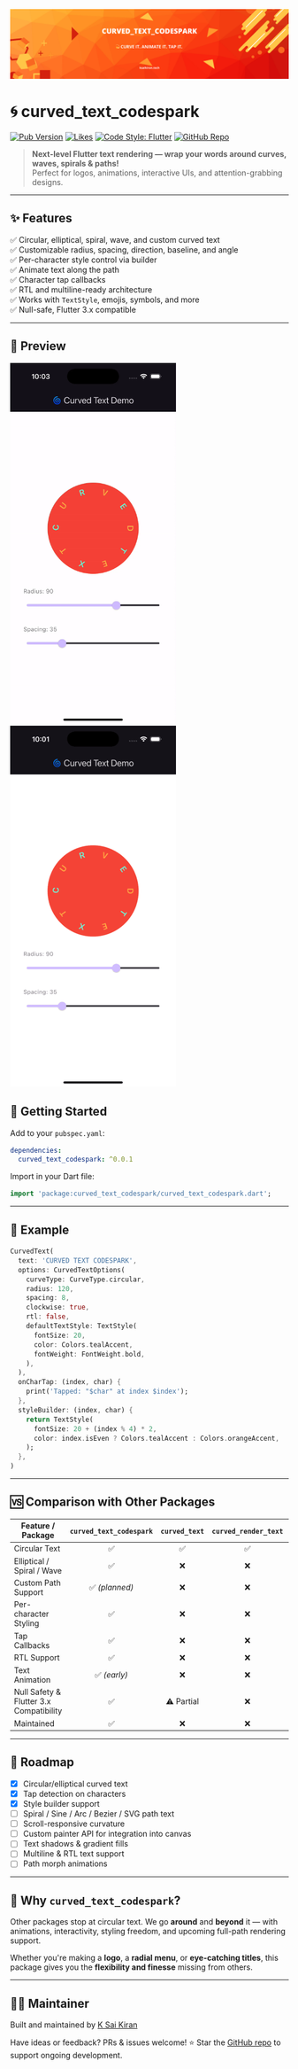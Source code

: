 
<img src="https://raw.githubusercontent.com/Katayath-Sai-Kiran/curved_text_codespark/main/assets/banner.png" alt="Curved Text Codespark" />

# 🌀 curved_text_codespark

[![Pub Version](https://img.shields.io/pub/v/curved_text_codespark)](https://pub.dev/packages/curved_text_codespark)
[![Likes](https://img.shields.io/pub/likes/curved_text_codespark)](https://pub.dev/packages/curved_text_codespark/score)
[![Code Style: Flutter](https://img.shields.io/badge/style-flutter-blue)](https://flutter.dev)
[![GitHub Repo](https://img.shields.io/badge/github-source-black?logo=github)](https://github.com/Katayath-Sai-Kiran/curved_text_codespark)

> **Next-level Flutter text rendering — wrap your words around curves, waves, spirals & paths!**  
> Perfect for logos, animations, interactive UIs, and attention-grabbing designs.

---

## ✨ Features

✅ Circular, elliptical, spiral, wave, and custom curved text  
✅ Customizable radius, spacing, direction, baseline, and angle  
✅ Per-character style control via builder  
✅ Animate text along the path  
✅ Character tap callbacks  
✅ RTL and multiline-ready architecture  
✅ Works with `TextStyle`, emojis, symbols, and more  
✅ Null-safe, Flutter 3.x compatible

---

## 📸 Preview

<img src="https://raw.githubusercontent.com/Katayath-Sai-Kiran/curved_text_codespark/main/assets/demo.gif" alt="Curved Text Codespark Demo" width="300" />
<img src="https://raw.githubusercontent.com/Katayath-Sai-Kiran/curved_text_codespark/main/assets/300X650-01.png" alt="Curved Text Codespark Demo" width="300" />



## 🚀 Getting Started

Add to your `pubspec.yaml`:

```yaml
dependencies:
  curved_text_codespark: ^0.0.1
````

Import in your Dart file:

```dart
import 'package:curved_text_codespark/curved_text_codespark.dart';
```

---

## 🧪 Example

```dart
CurvedText(
  text: 'CURVED TEXT CODESPARK',
  options: CurvedTextOptions(
    curveType: CurveType.circular,
    radius: 120,
    spacing: 8,
    clockwise: true,
    rtl: false,
    defaultTextStyle: TextStyle(
      fontSize: 20,
      color: Colors.tealAccent,
      fontWeight: FontWeight.bold,
    ),
  ),
  onCharTap: (index, char) {
    print('Tapped: "$char" at index $index');
  },
  styleBuilder: (index, char) {
    return TextStyle(
      fontSize: 20 + (index % 4) * 2,
      color: index.isEven ? Colors.tealAccent : Colors.orangeAccent,
    );
  },
)
```

---

## 🆚 Comparison with Other Packages

| Feature / Package                       | `curved_text_codespark` | `curved_text` | `curved_render_text` | `flutter_circular_text` |
| --------------------------------------- | :---------------------: | :-----------: | :------------------: | :---------------------: |
| Circular Text                           |            ✅            |       ✅       |           ✅          |            ✅            |
| Elliptical / Spiral / Wave              |            ✅            |       ❌       |           ❌          |            ❌            |
| Custom Path Support                     |      ✅ *(planned)*      |       ❌       |           ❌          |            ❌            |
| Per-character Styling                   |            ✅            |       ❌       |           ❌          |            ❌            |
| Tap Callbacks                           |            ✅            |       ❌       |           ❌          |            ❌            |
| RTL Support                             |            ✅            |       ❌       |           ❌          |            ❌            |
| Text Animation                          |       ✅ *(early)*       |       ❌       |           ❌          |            ❌            |
| Null Safety & Flutter 3.x Compatibility |            ✅            |   ⚠️ Partial  |           ❌          |            ❌            |
| Maintained                              |            ✅            |       ❌       |           ❌          |            ❌            |

---

## 🧩 Roadmap

* [x] Circular/elliptical curved text
* [x] Tap detection on characters
* [x] Style builder support
* [ ] Spiral / Sine / Arc / Bezier / SVG path text
* [ ] Scroll-responsive curvature
* [ ] Custom painter API for integration into canvas
* [ ] Text shadows & gradient fills
* [ ] Multiline & RTL text support
* [ ] Path morph animations

---

## 🤔 Why `curved_text_codespark`?

Other packages stop at circular text.
We go **around** and **beyond** it — with animations, interactivity, styling freedom, and upcoming full-path rendering support.

Whether you're making a **logo**, a **radial menu**, or **eye-catching titles**, this package gives you the **flexibility and finesse** missing from others.

---

## 👨‍💻 Maintainer

Built and maintained by [K Sai Kiran](https://pub.dev/publishers/ksaikiran.tech/packages)

Have ideas or feedback? PRs & issues welcome!
⭐️ Star the [GitHub repo](https://github.com/Katayath-Sai-Kiran/curved_text_codespark) to support ongoing development.




